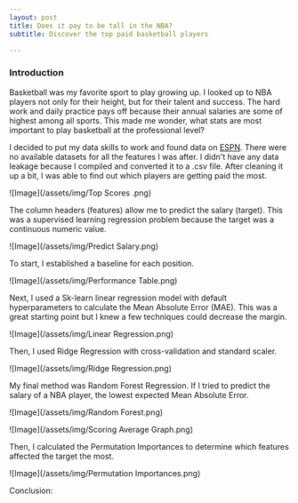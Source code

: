 ```yaml
---
layout: post
title: Does it pay to be tall in the NBA?
subtitle: Discover the top paid basketball players 

---
```

### Introduction

Basketball was my favorite sport to play growing up. I looked up to NBA players not only for their height, but for their talent and success. The hard work and daily practice pays off because their annual salaries are some of highest among all sports. This made me wonder, what stats are most important to play basketball at the professional level?

I decided to put my data skills to work and found data on [ESPN](http://www.espn.com/nba/salaries). There were no available datasets for all the features I was after. I didn't have any data leakage because I compiled and converted it to a .csv file. After cleaning it up a bit, I was able to find out which players are getting paid the most. 

![Image](/assets/img/Top Scores .png)

The column headers (features) allow me to predict the salary (target). This was a supervised learning regression problem because the target was a continuous numeric value.

![Image](/assets/img/Predict Salary.png)

To start, I established a baseline for each position.

![Image](/assets/img/Performance Table.png)

Next, I used a Sk-learn linear regression model with default hyperparameters to calculate the Mean Absolute Error (MAE). This was a great starting point but I knew a few techniques could decrease the margin. 

![Image](/assets/img/Linear Regression.png)

Then, I used Ridge Regression with cross-validation and standard scaler.

![Image](/assets/img/Ridge Regression.png)

My final method was Random Forest Regression. If I tried to predict the salary of a NBA player, the lowest expected Mean Absolute Error. 

![Image](/assets/img/Random Forest.png)

![Image](/assets/img/Scoring Average Graph.png)

Then, I calculated the Permutation Importances to determine which features affected the target the most. 

![Image](/assets/img/Permutation Importances.png)

Conclusion:



